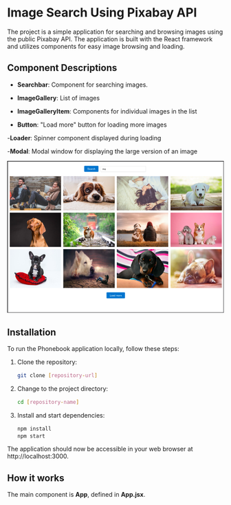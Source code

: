 # Image Search Using Pixabay API

The project is a simple application for searching and browsing images using the public Pixabay API. The application is built with the React framework and utilizes components for easy image browsing and loading.

## Component Descriptions

- **Searchbar**: Component for searching images.

- **ImageGallery**: List of images

- **ImageGalleryItem**: Components for individual images in the list
- **Button**: "Load more" button for loading more images

-**Loader**: Spinner component displayed during loading

-**Modal**: Modal window for displaying the large version of an image



![App look](./assets/readme.proj.view.png)



## Installation

To run the Phonebook application locally, follow these steps:

1. Clone the repository:

   ```bash
   git clone [repository-url]

   ```

2. Change to the project directory:
   ```bash
   cd [repository-name]

   ```
3. Install and start dependencies:
   ```bash
   npm install
   npm start
   ```

The application should now be accessible in your web browser at
http://localhost:3000.


## How it works

The main component is **App**, defined in **App.jsx**.



